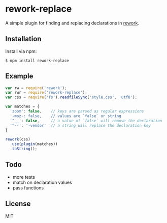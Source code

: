 
# rework-replace

  A simple plugin for finding and replacing declarations in [rework](https://github.com/reworkcss/rework).

## Installation

Install via npm:

```shell
$ npm install rework-replace
```

## Example

```javascript
var rw = require('rework');
var rwr = require('rework-replace');
var css = require('fs').readfileSync('style.css', 'utf8');

var matches = {
  'zoom': false,    // keys are parsed as regular expressions
  '-moz-: false,    // values are `false` or string
  '^__': false,     // a value of `false` will remove the declaration
  '^--': '-vendor'  // a string will replace the declaration key
}

rework(css)
  .use(plugin(matches))
  .toString();
```

## Todo

- more tests
- match on declaration values
- pass functions

## License

MIT
